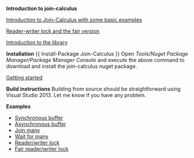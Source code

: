 **Introduction to join-calculus**

[Introduction to Join-Calculus with some basic examples](http://softwaretransactions.com/2011/04/17/join-calculus/)

[Reader-writer lock and the fair version](http://softwaretransactions.com/2011/04/24/join-calculus-examples/)

[Introduction to the library](http://softwaretransactions.com/2011/04/20/the-join-calculus-c-library/)

**Installation**
{{ 
Install-Package Join-Calculus 
}}
Open _Tools/Nuget Package Manager/Package Manager Console_ and execute the above command to download and install the join-calculus nuget package.

[Getting started](Getting-started)

**Build instructions**
Building from source should be straightforward using Visual Studio 2013. Let me know if you have any problem.

**Examples**
* [Synchronous buffer](Synchronous-buffer) 
* [Asynchronous buffer](Asynchronous-buffer)
* [Join many](Join-many)
* [Wait for many](Wait-for-many)
* [Reader/writer lock](Reader_writer-lock)
* [Fair reader/writer lock](Fair-reader_writer-lock)
